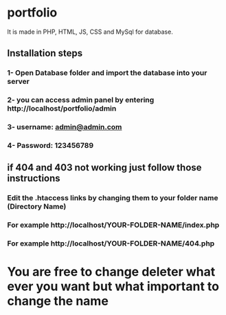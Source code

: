 # portfolio
It is made in PHP, HTML, JS, CSS and MySql for database.
## Installation steps
### 1- Open Database folder and import the database into your server 
### 2- you can access admin panel by entering http://localhost/portfolio/admin
### 3- username: admin@admin.com
### 4- Password: 123456789
## if 404 and 403 not working just follow those instructions
### Edit the .htaccess links by changing them to your folder name (Directory Name)
### For example http://localhost/YOUR-FOLDER-NAME/index.php
### For example http://localhost/YOUR-FOLDER-NAME/404.php
# You are free to change deleter what ever you want but what important to change the name 
 
